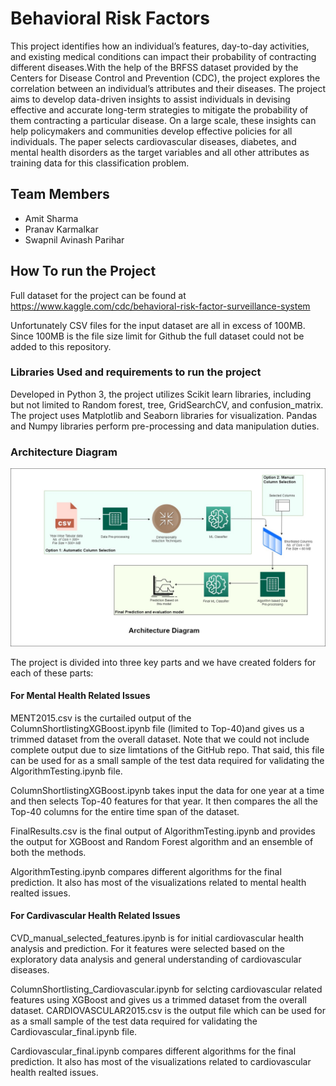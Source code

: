# Behavioral Risk Factors
This project identifies how an individual’s features, day-to-day activities, and existing medical conditions can impact their probability of contracting different diseases.With the help of the BRFSS dataset provided by the Centers for Disease Control and Prevention (CDC), the project explores the correlation between an individual’s attributes and their diseases. The project aims to develop data-driven insights to assist individuals in devising effective and accurate long-term strategies to mitigate the probability of them contracting a particular disease. On a large scale, these insights can help policymakers and communities develop effective policies for all individuals. The paper selects cardiovascular diseases, diabetes, and mental health disorders as the target variables and all other attributes as training data for this classification problem.

## Team Members
* Amit Sharma
* Pranav Karmalkar
* Swapnil Avinash Parihar

## How To run the Project

Full dataset for the project can be found at https://www.kaggle.com/cdc/behavioral-risk-factor-surveillance-system

Unfortunately CSV files for the input dataset are all in excess of 100MB. Since 100MB is the file size limit for Github the full dataset could not be added to this repository.

### Libraries Used and requirements to run the project
Developed in Python 3, the project utilizes Scikit learn libraries, including but not limited to Random forest, tree, GridSearchCV, and confusion_matrix. The project uses Matplotlib and Seaborn libraries for visualization. Pandas and Numpy libraries perform pre-processing and data manipulation duties.

### Architecture Diagram
<img src = "Architecture_Diagram.jpg" width="1001">

The project is divided into three key parts and we have created folders for each of these parts:

#### For Mental Health Related Issues
MENT2015.csv is the curtailed output of the ColumnShortlistingXGBoost.ipynb file (limited to Top-40)and gives us a trimmed dataset from the overall dataset. Note that we could not include complete output due to size limtations of the GitHub repo. That said, this file can be used for as a small sample of the test data required for validating the AlgorithmTesting.ipynb file.

ColumnShortlistingXGBoost.ipynb takes input the data for one year at a time and then selects Top-40 features for that year. It then compares the all the Top-40 columns for the entire time span of the dataset.

FinalResults.csv is the final output of AlgorithmTesting.ipynb and provides the output for XGBoost and Random Forest algorithm and an ensemble of both the methods. 

AlgorithmTesting.ipynb compares different algorithms for the final prediction. It also has most of the visualizations related to mental health realted issues.

#### For Cardivascular Health Related Issues
CVD_manual_selected_features.ipynb is for initial cardiovascular health analysis and prediction. For it features were selected based on the exploratory data analysis and general understanding of cardiovascular diseases.

ColumnShortlisting_Cardiovascular.ipynb for selcting cardiovascular related features using XGBoost and gives us a trimmed dataset from the overall dataset. CARDIOVASCULAR2015.csv is the output file which can be used for as a small sample of the test data required for validating the Cardiovascular_final.ipynb file.

Cardiovascular_final.ipynb compares different algorithms for the final prediction. It also has most of the visualizations related to cardiovascular health realted issues.
